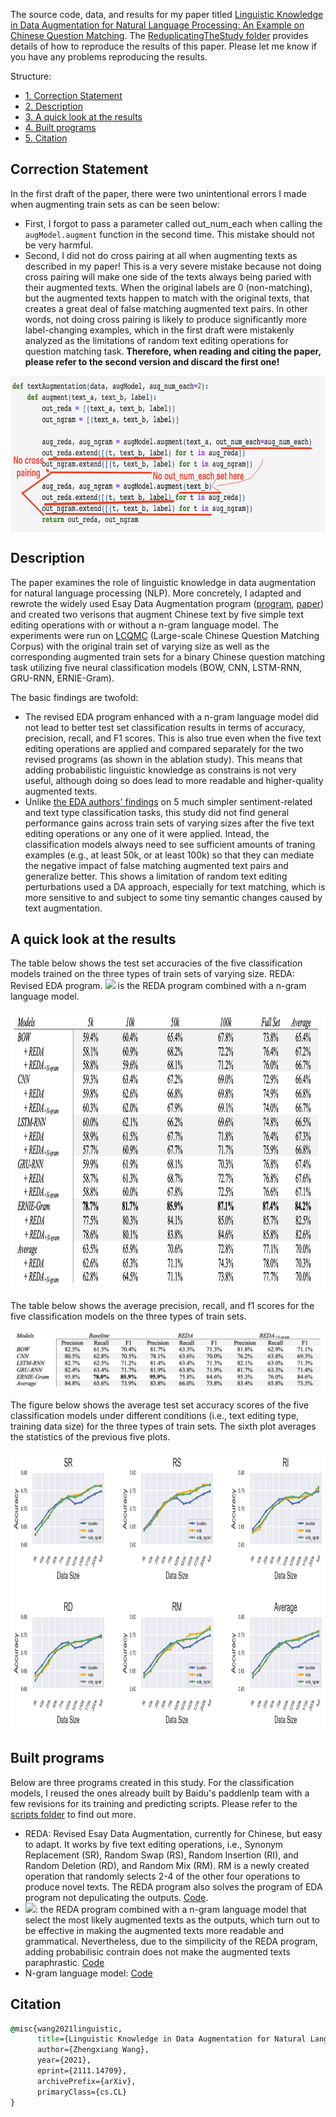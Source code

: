 The source code, data, and results for my paper titled [Linguistic Knowledge in Data Augmentation for Natural Language Processing: An Example on Chinese Question Matching](https://arxiv.org/abs/2111.14709). The [ReduplicatingTheStudy folder](https://github.com/jaaack-wang/linguistic-knowledge-in-DA-for-NLP/tree/main/ReduplicatingTheStudy) provides details of how to reproduce the results of this paper. Please let me know if you have any problems reproducing the results. 

Structure: 
- [1. Correction Statement](#1)
- [2. Description](#2)
- [3. A quick look at the results](#3)
- [4. Built programs](#4)
- [5. Citation](#5)


<a name='1'></a>
## Correction Statement

In the first draft of the paper, there were two unintentional errors I made when augmenting train sets as can be seen below:

- First, I forgot to pass a parameter called out_num_each when calling the `augModel.augment` function in the second time. This mistake should not be very harmful. 
-  Second, I did not do cross pairing at all when augmenting texts as described in my paper! This is a very severe mistake because not doing cross pairing will make one side of the texts always being paried with their augmented texts. When the original labels are 0 (non-matching), but the augmented texts happen to match with the original texts, that creates a great deal of false matching augmented text pairs. In other words, not doing cross pairing is likely to produce significantly more label-changing examples, which in the first draft were mistakenly analyzed as the limitations of random text editing operations for question matching task. **Therefore, when reading and citing the paper, please refer to the second version and discard the first one!**

<p align='center'>
 <img align="center" width='750' height='250' src="./img/error.png">
</p>

<a name='2'></a>
## Description 

The paper examines the role of linguistic knowledge in data augmentation for natural language processing (NLP). More concretely, I adapted and rewrote the widely used Esay Data Augmentation program ([program](https://github.com/jasonwei20/eda_nlp), [paper](https://arxiv.org/abs/1901.11196)) and created two verisons that augment Chinese text by five simple text editing operations with or without a n-gram language model. The experiments were run on [LCQMC](http://icrc.hitsz.edu.cn/info/1037/1146.htm) (Large-scale Chinese Question Matching Corpus) with the original train set of varying size as well as the corresponding augmented train sets for a binary Chinese question matching task utilizing five neural classification models (BOW, CNN, LSTM-RNN, GRU-RNN, ERNIE-Gram). 

The basic findings are twofold:
- The revised EDA program enhanced with a n-gram language model did not lead to better test set classification results in terms of accuracy, precision, recall, and F1 scores. This is also true even when the five text editing operations are applied and compared separately for the two revised programs (as shown in the ablation study). This means that adding probabilistic linguistic knowledge as constrains is not very useful, although doing so does lead to more readable and higher-quality augmented texts.
- Unlike [the EDA authors' findings](https://arxiv.org/abs/1901.11196) on 5 much simpler sentiment-related and text type classification tasks, this study did not find general performance gains across train sets of varying sizes after the five text editing operations or any one of it were applied. Intead, the classification models always need to see sufficient amounts of traning examples (e.g., at least 50k, or at least 100k) so that they can mediate the negative impact of false matching augmented text pairs and generalize better. This shows a limitation of random text editing perturbations used a DA approach, especially for text matching, which is more sensitive to and subject to some tiny semantic changes caused by text augmentation.  


<a name='3'></a>
## A quick look at the results  

The table below shows the test set accuracies of the five classification models trained on the three types of train sets of varying size. REDA: Revised EDA program. <img src="https://render.githubusercontent.com/render/math?math=$REDA_{+N-gram}$"> is the REDA program combined with a n-gram language model. 
 
 <p align='center'>
 <img align="center" width='750' height='450' src="./img/accuracy.png">
</p>

The table below shows the average precision, recall, and f1 scores for the five classification models on the three types of train sets.

<p align='center'>
 <img align="center" src="./img/pre_recall_f1.png">
</p>

The figure below shows the average test set accuracy scores of the five classification models under different conditions (i.e., text editing type, training data size) for the three types of train sets. The sixth plot averages the statistics of the previous five plots. 

<p align='center'>
 <img align="center" width='750' height='450' src="./img/ablation_accuracy.png">
</p>

<a name='4'></a>
## Built programs

Below are three programs created in this study. For the classification models, I reused the ones already built by Baidu's paddlenlp team with a few revisions for its training and predicting scripts. Please refer to the [scripts folder](https://github.com/jaaack-wang/linguistic-knowledge-in-DA-for-NLP/tree/main/scripts) to find out more.

- REDA: Revised Esay Data Augmentation, currently for Chinese, but easy to adapt. It works by five text editing operations, i.e., Synonym Replacement (SR), Random Swap (RS), Random Insertion (RI), and Random Deletion (RD), and Random Mix (RM). RM is a newly created operation that randomly selects 2-4 of the other four operations to produce novel texts. The REDA program also solves the program of EDA program not depulicating the outputs. [Code](https://github.com/jaaack-wang/linguistic-knowledge-in-DA-for-NLP/blob/main/scripts/reda.py).
- <img src="https://render.githubusercontent.com/render/math?math=$REDA_{+N-gram}$">: the REDA program combined with a n-gram language model that select the most likely augmented texts as the outputs, which turn out to be effective in making the augmented texts more readable and grammatical. Nevertheless, due to the simpilicity of the REDA program, adding probabilisic contrain does not make the augmented texts paraphrastic. [Code](https://github.com/jaaack-wang/linguistic-knowledge-in-DA-for-NLP/blob/main/scripts/redaNgramLm.py)
- N-gram language model: [Code](https://github.com/jaaack-wang/linguistic-knowledge-in-DA-for-NLP/blob/main/scripts/ngramLM.py)


<a name='5'></a>
## Citation

```cmd
@misc{wang2021linguistic,
      title={Linguistic Knowledge in Data Augmentation for Natural Language Processing: An Example on Chinese Question Matching}, 
      author={Zhengxiang Wang},
      year={2021},
      eprint={2111.14709},
      archivePrefix={arXiv},
      primaryClass={cs.CL}
}
```
